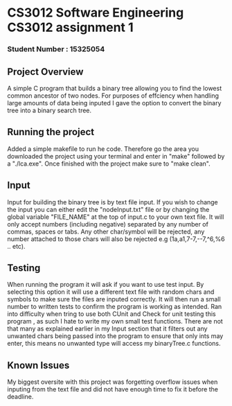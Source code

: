 # CS3012 Software Engineering CS3012 assignment 1
### Student Number : 15325054
## Project Overview 
A simple C program that builds a binary tree allowing you to find the lowest common ancestor of two nodes. For purposes of effciency when handling large amounts of data being inputed I gave the option to convert the binary tree into a binary search tree.
## Running the project
Added a simple makefile to run he code. Therefore go the area you downloaded the project using your terminal and enter in "make" followed by a "./lca.exe". Once finished with the project make sure to "make clean".
## Input
Input for building the binary tree is by text file input. If you wish to change the input you can either edit the "nodeInput.txt" file or by changing the global variable "FILE_NAME" at the top of input.c to your own text file. It will only accept numbers (including negative) separated by any number of commas, spaces or tabs. Any other char/symbol will be rejected, any number attached to those chars will also be rejected e.g (1a,a1,7-7,--7,^6,%6 .. etc).  
## Testing
When running the program it will ask if you want to use test input. By selecting this option it will use a different text file with random chars and symbols to make sure the files are inputed correctly. It will then run a small number to written tests to confirm the program is working as intended. Ran into difficulty when tring to use both CUnit and Check for unit testing this program , as such I hate to write my own small test functions. There are not that many as explained earlier in my Input section that it filters out any unwanted chars being passed into the program to ensure that only ints may enter, this means no unwanted type will access my binaryTree.c functions.
## Known Issues
My biggest oversite with this project was forgetting overflow issues when inputing from the text file and did not have enough time to fix it before the deadline.
